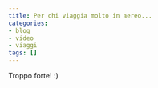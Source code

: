 ```yaml
---
title: Per chi viaggia molto in aereo...
categories:
- blog
- video
- viaggi
tags: []
---
```

Troppo forte! :)

